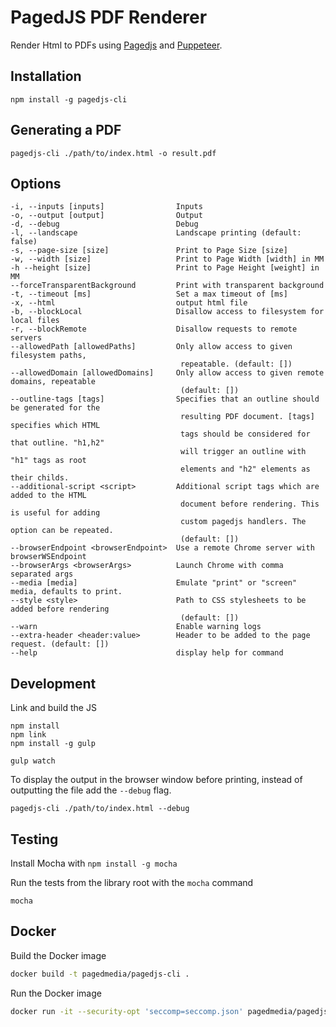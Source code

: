 # PagedJS PDF Renderer

Render Html to PDFs using [Pagedjs](https://gitlab.pagedmedia.org/polyfills/pagedjs) and [Puppeteer](https://github.com/GoogleChrome/puppeteer).

## Installation

```
npm install -g pagedjs-cli
```

## Generating a PDF

```
pagedjs-cli ./path/to/index.html -o result.pdf
```

## Options

```
-i, --inputs [inputs]                Inputs
-o, --output [output]                Output
-d, --debug                          Debug
-l, --landscape                      Landscape printing (default: false)
-s, --page-size [size]               Print to Page Size [size]
-w, --width [size]                   Print to Page Width [width] in MM
-h --height [size]                   Print to Page Height [weight] in MM
--forceTransparentBackground         Print with transparent background
-t, --timeout [ms]                   Set a max timeout of [ms]
-x, --html                           output html file
-b, --blockLocal                     Disallow access to filesystem for local files
-r, --blockRemote                    Disallow requests to remote servers
--allowedPath [allowedPaths]         Only allow access to given filesystem paths,
                                      repeatable. (default: [])
--allowedDomain [allowedDomains]     Only allow access to given remote domains, repeatable
                                      (default: [])
--outline-tags [tags]                Specifies that an outline should be generated for the
                                      resulting PDF document. [tags] specifies which HTML
                                      tags should be considered for that outline. "h1,h2"
                                      will trigger an outline with "h1" tags as root
                                      elements and "h2" elements as their childs.
--additional-script <script>         Additional script tags which are added to the HTML
                                      document before rendering. This is useful for adding
                                      custom pagedjs handlers. The option can be repeated.
                                      (default: [])
--browserEndpoint <browserEndpoint>  Use a remote Chrome server with browserWSEndpoint
--browserArgs <browserArgs>          Launch Chrome with comma separated args
--media [media]                      Emulate "print" or "screen" media, defaults to print.
--style <style>                      Path to CSS stylesheets to be added before rendering
                                      (default: [])
--warn                               Enable warning logs
--extra-header <header:value>        Header to be added to the page request. (default: [])
--help                               display help for command
```

## Development
Link and build the JS
```
npm install
npm link
npm install -g gulp

gulp watch
```

To display the output in the browser window before printing,
instead of outputting the file add the `--debug` flag.

```
pagedjs-cli ./path/to/index.html --debug
```

## Testing

Install Mocha with `npm install -g mocha`

Run the tests from the library root with the `mocha` command
```
mocha
```

## Docker

Build the Docker image

```bash
docker build -t pagedmedia/pagedjs-cli .
```

Run the Docker image

```bash
docker run -it --security-opt 'seccomp=seccomp.json' pagedmedia/pagedjs-cli bash
```
